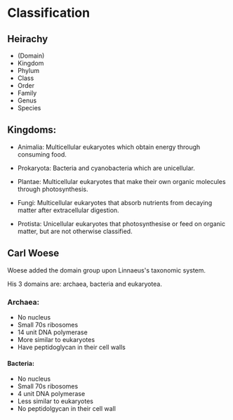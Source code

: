 # Classification

## Heirachy

* (Domain)
* Kingdom
* Phylum
* Class
* Order
* Family
* Genus
* Species

## Kingdoms:

* Animalia: Multicellular eukaryotes which obtain energy through consuming food.


* Prokaryota: Bacteria and cyanobacteria which are unicellular.
* Plantae: Multicellular eukaryotes that make their own organic molecules through photosynthesis.
* Fungi: Multicellular eukaryotes that absorb nutrients from decaying matter after extracellular digestion.
* Protista: Unicellular eukaryotes that photosynthesise or feed on organic matter, but are not otherwise classified.

## Carl Woese

Woese added the domain group upon Linnaeus's taxonomic system.

His 3 domains are: archaea, bacteria and eukaryotea.

### Archaea:

* No nucleus
* Small 70s ribosomes
* 14 unit DNA polymerase
* More similar to eukaryotes
* Have peptidoglycan in their cell walls

#### Bacteria:

* No nucleus
* Small 70s ribosomes
* 4 unit DNA polymerase
* Less similar to eukaryotes
* No peptidolgycan in their cell wall
